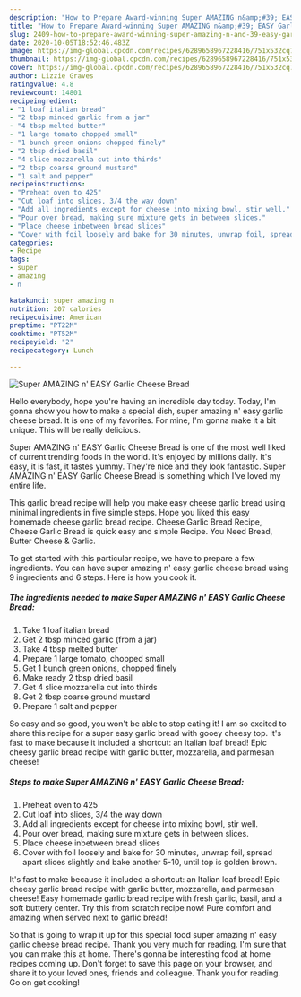 ```yaml
---
description: "How to Prepare Award-winning Super AMAZING n&amp;#39; EASY Garlic Cheese Bread"
title: "How to Prepare Award-winning Super AMAZING n&amp;#39; EASY Garlic Cheese Bread"
slug: 2409-how-to-prepare-award-winning-super-amazing-n-and-39-easy-garlic-cheese-bread
date: 2020-10-05T18:52:46.483Z
image: https://img-global.cpcdn.com/recipes/6289658967228416/751x532cq70/super-amazing-n-easy-garlic-cheese-bread-recipe-main-photo.jpg
thumbnail: https://img-global.cpcdn.com/recipes/6289658967228416/751x532cq70/super-amazing-n-easy-garlic-cheese-bread-recipe-main-photo.jpg
cover: https://img-global.cpcdn.com/recipes/6289658967228416/751x532cq70/super-amazing-n-easy-garlic-cheese-bread-recipe-main-photo.jpg
author: Lizzie Graves
ratingvalue: 4.8
reviewcount: 14801
recipeingredient:
- "1 loaf italian bread"
- "2 tbsp minced garlic from a jar"
- "4 tbsp melted butter"
- "1 large tomato chopped small"
- "1 bunch green onions chopped finely"
- "2 tbsp dried basil"
- "4 slice mozzarella cut into thirds"
- "2 tbsp coarse ground mustard"
- "1 salt and pepper"
recipeinstructions:
- "Preheat oven to 425"
- "Cut loaf into slices, 3/4 the way down"
- "Add all ingredients except for cheese into mixing bowl, stir well."
- "Pour over bread, making sure mixture gets in between slices."
- "Place cheese inbetween bread slices"
- "Cover with foil loosely and bake for 30 minutes, unwrap foil, spread apart slices slightly and bake another 5-10, until top is golden brown."
categories:
- Recipe
tags:
- super
- amazing
- n

katakunci: super amazing n 
nutrition: 207 calories
recipecuisine: American
preptime: "PT22M"
cooktime: "PT52M"
recipeyield: "2"
recipecategory: Lunch

---
```



![Super AMAZING n&#39; EASY Garlic Cheese Bread](https://img-global.cpcdn.com/recipes/6289658967228416/751x532cq70/super-amazing-n-easy-garlic-cheese-bread-recipe-main-photo.jpg)

Hello everybody, hope you're having an incredible day today. Today, I'm gonna show you how to make a special dish, super amazing n&#39; easy garlic cheese bread. It is one of my favorites. For mine, I'm gonna make it a bit unique. This will be really delicious.

Super AMAZING n&#39; EASY Garlic Cheese Bread is one of the most well liked of current trending foods in the world. It's enjoyed by millions daily. It's easy, it is fast, it tastes yummy. They're nice and they look fantastic. Super AMAZING n&#39; EASY Garlic Cheese Bread is something which I've loved my entire life.

This garlic bread recipe will help you make easy cheese garlic bread using minimal ingredients in five simple steps. Hope you liked this easy homemade cheese garlic bread recipe. Cheese Garlic Bread Recipe, Cheese Garlic Bread is quick easy and simple Recipe. You Need Bread, Butter Cheese &amp; Garlic.


To get started with this particular recipe, we have to prepare a few ingredients. You can have super amazing n&#39; easy garlic cheese bread using 9 ingredients and 6 steps. Here is how you cook it.

<!--inarticleads1-->

##### The ingredients needed to make Super AMAZING n&#39; EASY Garlic Cheese Bread:

1. Take 1 loaf italian bread
1. Get 2 tbsp minced garlic (from a jar)
1. Take 4 tbsp melted butter
1. Prepare 1 large tomato, chopped small
1. Get 1 bunch green onions, chopped finely
1. Make ready 2 tbsp dried basil
1. Get 4 slice mozzarella cut into thirds
1. Get 2 tbsp coarse ground mustard
1. Prepare 1 salt and pepper


So easy and so good, you won&#39;t be able to stop eating it! I am so excited to share this recipe for a super easy garlic bread with gooey cheesy top. It&#39;s fast to make because it included a shortcut: an Italian loaf bread! Epic cheesy garlic bread recipe with garlic butter, mozzarella, and parmesan cheese! 

<!--inarticleads2-->

##### Steps to make Super AMAZING n&#39; EASY Garlic Cheese Bread:

1. Preheat oven to 425
1. Cut loaf into slices, 3/4 the way down
1. Add all ingredients except for cheese into mixing bowl, stir well.
1. Pour over bread, making sure mixture gets in between slices.
1. Place cheese inbetween bread slices
1. Cover with foil loosely and bake for 30 minutes, unwrap foil, spread apart slices slightly and bake another 5-10, until top is golden brown.


It&#39;s fast to make because it included a shortcut: an Italian loaf bread! Epic cheesy garlic bread recipe with garlic butter, mozzarella, and parmesan cheese! Easy homemade garlic bread recipe with fresh garlic, basil, and a soft buttery center. Try this from scratch recipe now! Pure comfort and amazing when served next to garlic bread! 

So that is going to wrap it up for this special food super amazing n&#39; easy garlic cheese bread recipe. Thank you very much for reading. I'm sure that you can make this at home. There's gonna be interesting food at home recipes coming up. Don't forget to save this page on your browser, and share it to your loved ones, friends and colleague. Thank you for reading. Go on get cooking!
